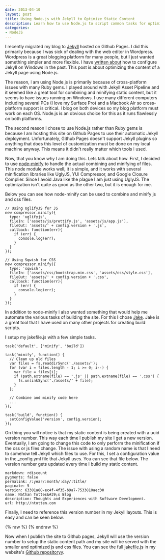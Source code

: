 ```yaml
---
date: 2013-04-10
layout: post
title: Using Node.js with Jekyll to Optimize Static Content
description: Learn how to use Node.js to script common tasks for optimizing static content in a Jekyll page.
categories:
- NodeJS
---
```


I recently migrated my blog to [Jekyll](https://github.com/mojombo/jekyll) hosted on Github Pages. I did this primarily because I was sick of dealing with the web editor in Wordpress. Wordpress is a great blogging platform for many people, but I just wanted something simpler and more flexible. I have [written about](http://ntotten.com/2012/03/02/github-pages-with-jekyll-local-development-on-windows/) how to configure Jekyll on Windows in the past. This post is about optimizing the content of a Jekyll page using Node.js.

The reason, I am using Node.js is primarily because of cross-platform issues with many Ruby gems. I played around with Jekyll Asset Pipeline and it seemed like a great tool for combining and minifying static content, but it seems to have issues running on Windows. I use many different computers including several PCs (I love my Surface Pro) and a Macbook Air so cross-platform support is critical. I blog on both devices so my blog platform must work on each OS. Node.js is an obvious choice for this as it runs flawlessly on both platforms.

The second reason I chose to use Node.js rather than Ruby gems is because I am hosting this site on Github Pages to use their automatic Jekyll deployment. Unfortunately, Github Pages doesn't support Jekyll plugins so anything that does this level of customization must be done on my local machine anyway. This means it didn't really matter which tools I used.

Now, that you know why I am doing this. Lets talk about how. First, I decided to use [node-minify](https://github.com/srod/node-minify) to handle the actual combining and minifying of files. This node module works well, it is simple, and it works with several minification libraries like UglyJS, YUI Compressor, and Google Closure Complier. Since I avoid Java like the plague I am just using UglyJS. The optimization isn't quite as good as the other two, but it is enough for me.

Below you can see how node-minify can be used to combine and minify js and css files.

    // Using UglifyJS for JS
    new compressor.minify({
      type: 'uglifyjs',
      fileIn: ['assets/js/prettify.js', 'assets/js/app.js'],
      fileOut: 'assets/' + config.version + '.js',
      callback: function(err){
        if (err) {
          console.log(err);
        }
      }
    });

    // Using Sqwish for CSS
    new compressor.minify({
      type: 'sqwish',
      fileIn: ['assets/css/bootstrap.min.css', 'assets/css/style.css'],
      fileOut: 'assets/' + config.version + '.css',
      callback: function(err){
        if (err) {
          console.log(err);
        }
      }
    });

In addition to node-minify I also wanted something that would help me automate the various tasks of building the site. For this I chose [Jake](https://github.com/mde/jake). Jake is a great tool that I have used on many other projects for creating build scripts.

I setup my jakefile.js with a few simple tasks.

    task('default', ['minify', 'build'])

    task('minify', function() {
      // Clean up old files
      var files = fs.readdirSync('./assets/');
      for (var i = files.length - 1; i >= 0; i--) {
        var file = files[i];
        if (path.extname(file) == '.js' || path.extname(file) == '.css') {
          fs.unlinkSync('./assets/' + file);
        }
      };

      // Combine and minify code here
      ...
    });

    task('build', function() {
      setConfigValue('version', config.version);
    });

On thing you will notice is that my static content is being created with a uuid version number. This way each time I publish my site I get a new version. Eventually, I am going to change this code to only perform the minification if the css or js files change. The issue with using a random name is that I need to somehow tell Jekyll which files to use. For this, I set a configuration value in the _config.yml file that Jekyll uses. You can see that file below. The version number gets updated every time I build my static content.

    markdown: rdiscount
    pygments: false
    permalink: /:year/:month/:day/:title/
    paginate: 5
    version: 63301a88-ec4f-4f35-b9a7-7533810aec30
    name: Nathan Tottes&#39;s Blog
    description: Thoughts and Experiences with Software Development.
    url: http://ntotten.com

Finally, I need to reference this version number in my Jekyll layouts. This is easy and can be seen below.

{% raw %}
    <!DOCTYPE html>
    <html lang="en">
      <head>
        <meta http-equiv="Content-type" content="text/html; charset=utf-8" />
        <meta http-equiv="X-UA-Compatible" content="IE=edge" />
        <link href='http://fonts.googleapis.com/css?family=Droid+Sans' 
          rel='stylesheet' type='text/css'>
        <link href='http://fonts.googleapis.com/css?family=Open+Sans:400,700' 
          rel='stylesheet' type='text/css'>
        <link href='/assets/{{ site.version }}.css' 
          rel='stylesheet' type='text/css'>
{% endraw %}

Now when I publish the site to Github pages, Jekyll will use the version number to setup the static content path and my site will be served with the smaller and optimized js and css files. You can see the full [jakefile.js](https://github.com/ntotten/ntotten.github.com/blob/master/jakefile.js) in my website's [Github repositoryy](https://github.com/ntotten/ntotten.github.com/).